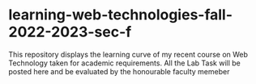# learning-web-technologies-fall-2022-2023-sec-f
This repository displays the learning curve of my recent course on Web Technology taken for academic requirements.
All the Lab Task will be posted here and be evaluated by the honourable faculty memeber
